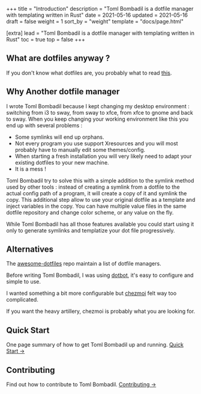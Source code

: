 +++
title = "Introduction"
description = "Toml Bombadil is a dotfile manager with templating written in Rust"
date = 2021-05-16
updated = 2021-05-16
draft = false
weight = 1
sort_by = "weight"
template = "docs/page.html"

[extra]
lead = "Toml Bombadil is a dotfile manager with templating written in Rust"
toc = true
top = false
+++

## What are dotfiles anyway ? 

If you don't know what dotfiles are, you probably what to read [this](https://www.anishathalye.com/2014/08/03/managing-your-dotfiles/).

## Why Another dotfile manager 

I wrote Toml Bombadil because I kept changing my desktop environment : switching from i3 to sway, from sway to xfce, 
from xfce to gnome and back to sway. When you keep changing your working environment like this you end up with several problems :
- Some symlinks will end up orphans.
- Not every program you use support Xresources and you will most probably have to manually edit some themes/config.
- When starting a fresh installation you will very likely need to adapt your existing dotfiles to your new machine.
- It is a mess ! 

Toml Bombadil try to solve this with a simple addition to the symlink method used by other tools : 
instead of creating a symlink from a dotfile to the actual config path of a program, it will create a copy of it and 
symlink the copy. This additional step allow to use your original dotfile as a template and inject variables in the copy. 
You can have multiple value files in the same dotfile repository and change color scheme, or any value on the fly.

While Toml Bombadil has all those features available you could start using it only to generate symlinks and templatize 
your dot file progressively.

## Alternatives

The [awesome-dotfiles](https://www.anishathalye.com/2014/08/03/managing-your-dotfiles/)
repo maintain a list of dotfile managers.  

Before writing Toml Bombadil, I was using [dotbot](https://github.com/anishathalye/dotbot), it's easy to configure and simple to use.

I wanted something a bit more configurable but [chezmoi](https://www.chezmoi.io/) felt way too complicated. 

If you want the heavy artillery, chezmoi is probably what you are looking for. 

## Quick Start

One page summary of how to get Toml Bombadil up and running. [Quick Start →](../quick-start/)

## Contributing

Find out how to contribute to Toml Bombadil. [Contributing →](../../contributing/how-to-contribute/)
